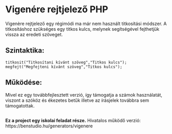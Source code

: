 # Vigenére rejtjelező PHP
Vigenère rejtjelező egy régimódi ma már nem használt titkosítási módszer.
A titkosításhoz szükséges egy titkos kulcs, melynek segítségével fejthetjük vissza az eredeti szöveget.


<h2>Szintaktika: </h2> 

`titkosit("Titkosítani kívánt szöveg","Titkos kulcs");` <br>
`megfejt("Megfejteni kívánt szöveg","Titkos kulcs");`

<h2>Működése:</h2>

Mivel ez egy továbbfejlesztett verzió, így támogatja a számok használatát, viszont a szóköz és ékezetes betűk illetve az írásjelek továbbra sem támogatottak.
<h2></h2>
<b>Ez a project egy iskolai feladat része.</b>
Hivatalos működő verzió: https://benstudio.hu/generators/vigenere
